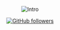 <p align="center">
  <img src="https://readme-typing-svg.demolab.com/?lines=Hello World (≧∇≦)ﾉ;I'm student Technology Information;Nice to meet you.&font=Fira%20Code&center=true&width=380&height=50&duration=4000&pause=1000" alt="Intro">
</p>

<p align="center">
<!-- Badge Instagram -->
<a href="https://github.com/ahay12"><img alt="GitHub followers" src="https://img.shields.io/github/followers/ahay12?logo=github&style=for-the-badge"></a>
</p>

<!---
ahay12/ahay12 is a ✨ special ✨ repository because its `README.md` (this file) appears on your GitHub profile.
You can click the Preview link to take a look at your changes.
--->
